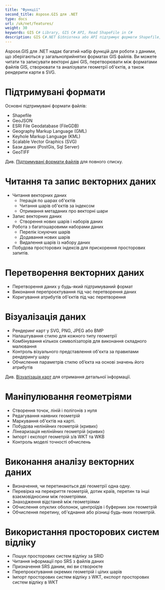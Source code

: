 ```yaml
---
title: "Функції"
second_title: Aspose.GIS для .NET
type: docs
url: /uk/net/features/
weight: 30
keywords: GIS C# Library, GIS C# API, Read ShapeFile in C#
description: GIS C#.NET Бібліотека або API підтримує формати Shapefile, GeoJSON, FileGDB, GML, KML, SVG, PostGis, Sql Server, GeoTIFF. Вона може читати, записувати, перетворювати та візуалізувати векторні дані, маніпулювати геометріями, виконувати аналіз і шукати просторові системи відліку за SRID.
---
```


Aspose.GIS для .NET надає багатий набір функцій для роботи з даними, що зберігаються у загальноприйнятих форматах GIS файлів. Ви можете читати та записувати векторні дані GIS, перетворювати між форматами файлів GIS, створювати та аналізувати геометрії об'єктів, а також рендерити карти в SVG.
# **Підтримувані формати**
Основні підтримувані формати файлів:

- Shapefile
- GeoJSON
- ESRI File Geodatabase (FileGDB)
- Geography Markup Language (GML)
- Keyhole Markup Language (KML)
- Scalable Vector Graphics (SVG)
- Бази даних (PostGis, Sql Server)
- GeoTIFF

Див. [Підтримувані формати файлів](/gis/uk/net/supported-file-formats/) для повного списку.
# **Читання та запис векторних даних**
- Читання векторних даних
  - Ітерація по шарах об'єктів
  - Читання шарів об'єктів за індексом
  - Отримання метаданих про векторні шари
- Запис векторних даних
  - Створення нових шарів і наборів даних
- Робота з багатошаровими наборами даних
  - Перелік існуючих шарів
  - Додавання нових шарів
  - Видалення шарів із набору даних
- Побудова просторових індексів для прискорення просторових запитів.
# **Перетворення векторних даних**
- Перетворення даних у будь-який підтримуваний формат
- Виконання перепроєктування під час перетворення даних
- Коригування атрибутів об'єктів під час перетворення
# **Візуалізація даних**
- Рендеринг карт у SVG, PNG, JPEG або BMP
- Налаштування стилю для кожного типу геометрії
- Комбінування кількох символізаторів для виконання складного малювання
- Контроль візуального представлення об'єкта за правилами рендерингу шару
- Обчислення параметрів стилю об’єкта на основі значень його атрибутів

Див. [Візуалізація карт](/gis/uk/net/map-rendering/) для отримання детальної інформації.
# **Маніпулювання геометріями**
- Створення точок, ліній і полігонів з нуля
- Редагування наявних геометрій
- Маркування об'єктів на карті.
- Побудова нелінійних геометрій (кривих)
- Лінеаризація нелінійних геометрій (кривих)
- Імпорт і експорт геометрій з/в WKT та WKB
- Контроль моделі точності обчислень
# **Виконання аналізу векторних даних**
- Визначення, чи перетинаються дві геометрії одна одну.
- Перевірка на перекриття геометрій, дотик країв, перетин та інші взаємовідносини між геометріями.
- Знаходження відстаней між геометріями
- Обчислення опуклих оболонок, центроїдів і буферних зон геометрій
- Обчислення перетину, об'єднання або різниці будь-яких геометрій.
# **Використання просторових систем відліку**
- Пошук просторових систем відліку за SRID
- Читання інформації про SRS з файлів даних
- Призначення SRS даним, які ви створюєте
- Перепроєктування окремих геометрій і цілих шарів
- Імпорт просторових систем відліку з WKT, експорт просторових систем відліку в WKT
